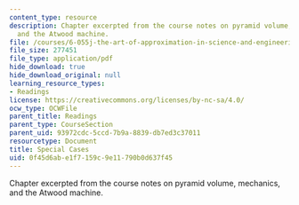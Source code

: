 ```yaml
---
content_type: resource
description: Chapter excerpted from the course notes on pyramid volume, mechanics,
  and the Atwood machine.
file: /courses/6-055j-the-art-of-approximation-in-science-and-engineering-spring-2008/0f45d6abe1f7159c9e11790b0d637f45_apr25a.pdf
file_size: 277451
file_type: application/pdf
hide_download: true
hide_download_original: null
learning_resource_types:
- Readings
license: https://creativecommons.org/licenses/by-nc-sa/4.0/
ocw_type: OCWFile
parent_title: Readings
parent_type: CourseSection
parent_uid: 93972cdc-5ccd-7b9a-8839-db7ed3c37011
resourcetype: Document
title: Special Cases
uid: 0f45d6ab-e1f7-159c-9e11-790b0d637f45
---
```

Chapter excerpted from the course notes on pyramid volume, mechanics, and the Atwood machine.